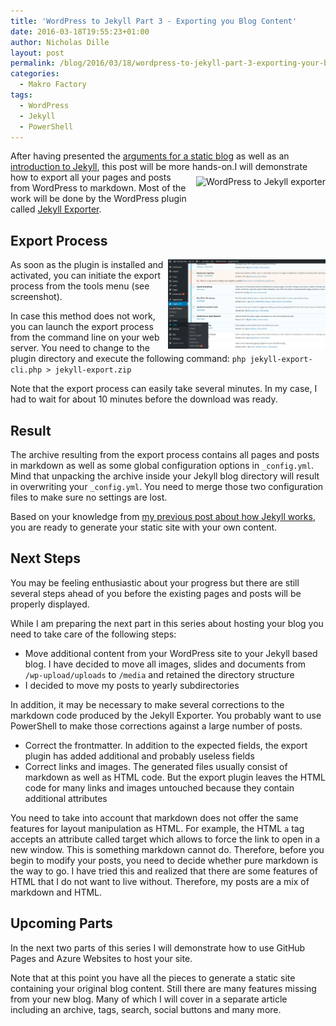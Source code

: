 ```yaml
---
title: 'WordPress to Jekyll Part 3 - Exporting you Blog Content'
date: 2016-03-18T19:55:23+01:00
author: Nicholas Dille
layout: post
permalink: /blog/2016/03/18/wordpress-to-jekyll-part-3-exporting-your-blog-content/
categories:
  - Makro Factory
tags:
  - WordPress
  - Jekyll
  - PowerShell
---
```

After having presented the [arguments for a static blog](/blog/2016/03/10/wordpress-to-jekyll-part-1-arguments-for-a-static-site/) as well as an [introduction to Jekyll](/blog/2016/03/14/wordpress-to-jekyll-part-2-how-jekyll-works/), this post will be more hands-on.<a href="http://ps.w.org/jekyll-exporter/assets/banner-772x250.png" data-lightbox="WordPress2Jekyll" title="WordPress to Jekyll exporter"><img src="http://ps.w.org/jekyll-exporter/assets/banner-772x250.png" alt="WordPress to Jekyll exporter" style="height: 5em; float: right; margin-left: 0.5em; margin-top: 0.5em;" /></a>I will demonstrate how to export all your pages and posts from WordPress to markdown. Most of the work will be done by the WordPress plugin called [Jekyll Exporter](https://wordpress.org/plugins/jekyll-exporter/).<!--more-->

<!--## WordPress Plugin Jekyll Exporter

The [Jekyll exporter](https://wordpress.org/plugins/jekyll-exporter/) is a WordPress plugin that is able to access all your content and export it.  The plugin produces an archive containing all pages and posts.-->

## Export Process

<a href="/media/2016/03/Tools-Export.png" data-lightbox="WordPress2Jekyll" title="Launching the WordPress to Jekyll exporter"><img src="/media/2016/03/Tools-Export.png" alt="Launching the WordPress to Jekyll exporter" style="width: 50%; float: right;" /></a>As soon as the plugin is installed and activated, you can initiate the export process from the tools menu (see screenshot).

In case this method does not work, you can launch the export process from the command line on your web server. You need to change to the plugin directory and execute the following command: `php jekyll-export-cli.php > jekyll-export.zip`

Note that the export process can easily take several minutes. In my case, I had to wait for about 10 minutes before the download was ready.

## Result

The archive resulting from the export process contains all pages and posts in markdown as well as some global configuration options in `_config.yml`. Mind that unpacking the archive inside your Jekyll blog directory will result in overwriting your `_config.yml`. You need to merge those two configuration files to make sure no settings are lost.

Based on your knowledge from [my previous post about how Jekyll works](/blog/2016/03/14/wordpress-to-jekyll-part-2-how-jekyll-works/), you are ready to generate your static site with your own content.

## Next Steps

You may be feeling enthusiastic about your progress but there are still several steps ahead of you before the existing pages and posts will be properly displayed.

While I am preparing the next part in this series about hosting your blog you need to take care of the following steps:
  * Move additional content from your WordPress site to your Jekyll based blog. I have decided to move all images, slides and documents from `/wp-upload/uploads` to `/media` and retained the directory structure
  * I decided to move my posts to yearly subdirectories

In addition, it may be necessary to make several corrections to the markdown code produced by the Jekyll Exporter. You probably want to use PowerShell to make those corrections against a large number of posts.
  * Correct the frontmatter. In addition to the expected fields, the export plugin has added additional and probably useless fields
  * Correct links and images. The generated files usually consist of markdown as well as HTML code. But the export plugin leaves the HTML code for many links and images untouched because they contain additional attributes

You need to take into account that markdown does not offer the same features for layout manipulation as HTML. For example, the HTML `a` tag accepts an attribute called target which allows to force the link to open in a new window. This is something markdown cannot do. Therefore, before you begin to modify your posts, you need to decide whether pure markdown is the way to go. I have tried this and realized that there are some features of HTML that I do not want to live without. Therefore, my posts are a mix of markdown and HTML.

## Upcoming Parts

In the next two parts of this series I will demonstrate how to use GitHub Pages and Azure Websites to host your site.

Note that at this point you have all the pieces to generate a static site containing your original blog content. Still there are many features missing from your new blog. Many of which I will cover in a separate article including an archive, tags, search, social buttons and many more.